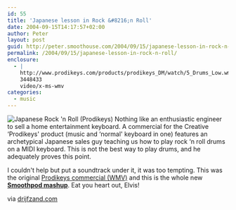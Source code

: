 ```yaml
---
id: 55
title: 'Japanese lesson in Rock &#8216;n Roll'
date: 2004-09-15T14:17:57+02:00
author: Peter
layout: post
guid: http://peter.smoothouse.com/2004/09/15/japanese-lesson-in-rock-n-roll/
permalink: /2004/09/15/japanese-lesson-in-rock-n-roll/
enclosure:
  - |
    http://www.prodikeys.com/products/prodikeys_DM/watch/5_Drums_Low.wmv
    3448433
    video/x-ms-wmv
categories:
  - music
---
```

<img src="http://www.pixagogo.com/Tools/Thumbnails.aspx?thumb=S5YS7VCFmaeSSbCmAZBy74lhlCYNUJ-bzXkEQFEwqsz5-drB7dIcotI0Ic4fzUGU5h!F-aDI9WVsG-3BH6TLbOa6Ek9eWq6Y9LxcBPWcqGUlRW-ZIACdsX4wjJtb7EfXq!" border="0" alt="Japanese Rock 'n Roll (Prodikeys)" />  
Nothing like an enthusiastic engineer to sell a home entertainment keyboard.  
A commercial for the Creative &#8216;Prodikeys' product (music and &#8216;normal' keyboard in one) features an archetypical Japanese sales guy teaching us how to play rock &#8216;n roll drums on a MIDI keyboard. This is not the best way to play drums, and he adequately proves this point. 

I couldn't help but put a soundtrack under it, it was too tempting. This was the original [Prodikeys commercial (WMV)](http://www.prodikeys.com/products/prodikeys_DM/watch/5_Drums_Low.wmv) and this is the whole new [**Smoothpod mashup**](http://mashup.xampled.com/2004/09/japanese-rock-n-roll-prodikeys.html). Eat you heart out, Elvis!

via [drijfzand.com](http://www.drijfzand.com/pivot/entry.php?id=3519)